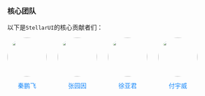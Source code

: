 ### 核心团队  
以下是`StellarUI`的核心贡献者们：
<style>
.con-box{
	display: flex;
	flex-wrap:wrap;
	column-gap: 25px;
	row-gap: 25px;
	margin-bottom: 40px;
}
.con-item {
	display: flex;
	flex-direction: column;
	row-gap: 10px;
}
.con-image {
	width: 90px !important;
	height: 90px !important;
	border-radius: 50%;
}

.con-box a:link,
.con-box a:visited,
.con-box a:hover,
.con-box a:active {
	text-decoration: none !important;
	color: #1989fa !important;
}

.con-box .name {
	color: #1989fa !important;
	text-align: center;
}
</style>
<div class="con-box">
	<div class="con-item">
		<a  href="http://172.16.108.253:8001/qinpengfei">
			<image class="con-image" src="https://image.whzb.com/chain/inte-mall/00-普通图片/00-开发版/img/头像/秦鹏飞.png"></image>
		</a>
		<a href="http://172.16.108.253:8001/qinpengfei"><div class="name">秦鹏飞</div></a>
	</div>
	<div class="con-item">
		<a  href="http://172.16.108.253:8001/zyy">
			<image class="con-image" src="https://image.whzb.com/chain/inte-mall/00-普通图片/00-开发版/img/头像/张园因.png"></image>
		</a>
		<a href="http://172.16.108.253:8001/zyy"><div class="name">张园因</div></a>
	</div>
	<div class="con-item">
		<a  href="http://172.16.108.253:8001/xuyajun">
			<image class="con-image" src="https://image.whzb.com/chain/inte-mall/00-普通图片/00-开发版/img/头像/徐亚君.png"></image>
		</a>
		<a href="http://172.16.108.253:8001/xuyajun"><div class="name">徐亚君</div></a>
	</div>
	<div class="con-item">
		<a  href="http://172.16.108.253:8001/fuyuwei">
			<image class="con-image" src="https://image.whzb.com/chain/inte-mall/00-普通图片/00-开发版/img/头像/付宇威.png"></image>
		</a>
		<a href="http://172.16.108.253:8001/fuyuwei"><div class="name">付宇威</div></a>
	</div>
</div>